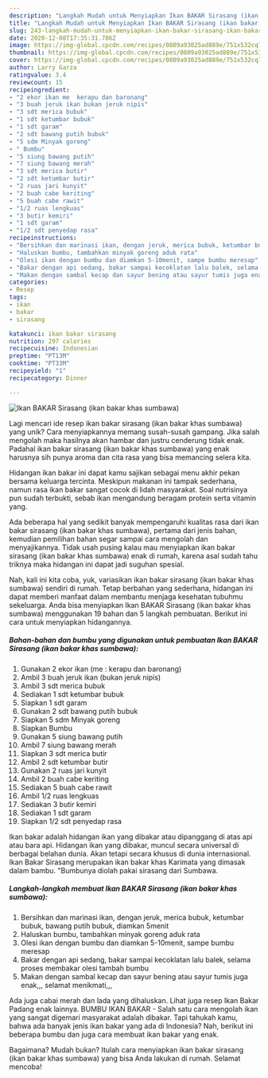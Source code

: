 ```yaml
---
description: "Langkah Mudah untuk Menyiapkan Ikan BAKAR Sirasang (ikan bakar khas sumbawa) Anti Gagal"
title: "Langkah Mudah untuk Menyiapkan Ikan BAKAR Sirasang (ikan bakar khas sumbawa) Anti Gagal"
slug: 243-langkah-mudah-untuk-menyiapkan-ikan-bakar-sirasang-ikan-bakar-khas-sumbawa-anti-gagal
date: 2020-12-08T17:35:31.786Z
image: https://img-global.cpcdn.com/recipes/0809a93025ad889e/751x532cq70/ikan-bakar-sirasang-ikan-bakar-khas-sumbawa-foto-resep-utama.jpg
thumbnail: https://img-global.cpcdn.com/recipes/0809a93025ad889e/751x532cq70/ikan-bakar-sirasang-ikan-bakar-khas-sumbawa-foto-resep-utama.jpg
cover: https://img-global.cpcdn.com/recipes/0809a93025ad889e/751x532cq70/ikan-bakar-sirasang-ikan-bakar-khas-sumbawa-foto-resep-utama.jpg
author: Larry Garza
ratingvalue: 3.4
reviewcount: 15
recipeingredient:
- "2 ekor ikan me  kerapu dan baronang"
- "3 buah jeruk ikan bukan jeruk nipis"
- "3 sdt merica bubuk"
- "1 sdt ketumbar bubuk"
- "1 sdt garam"
- "2 sdt bawang putih bubuk"
- "5 sdm Minyak goreng"
- " Bumbu"
- "5 siung bawang putih"
- "7 siung bawang merah"
- "3 sdt merica butir"
- "2 sdt ketumbar butir"
- "2 ruas jari kunyit"
- "2 buah cabe keriting"
- "5 buah cabe rawit"
- "1/2 ruas lengkuas"
- "3 butir kemiri"
- "1 sdt garam"
- "1/2 sdt penyedap rasa"
recipeinstructions:
- "Bersihkan dan marinasi ikan, dengan jeruk, merica bubuk, ketumbar bubuk, bawang putih bubuk, diamkan 5menit"
- "Haluskan bumbu, tambahkan minyak goreng aduk rata"
- "Olesi ikan dengan bumbu dan diamkan 5-10menit, sampe bumbu meresap"
- "Bakar dengan api sedang, bakar sampai kecoklatan lalu balek, selama proses membakar olesi tambah bumbu"
- "Makan dengan sambal kecap dan sayur bening atau sayur tumis juga enak,,, selamat menikmati,,,"
categories:
- Resep
tags:
- ikan
- bakar
- sirasang

katakunci: ikan bakar sirasang 
nutrition: 297 calories
recipecuisine: Indonesian
preptime: "PT13M"
cooktime: "PT33M"
recipeyield: "1"
recipecategory: Dinner

---
```



![Ikan BAKAR Sirasang (ikan bakar khas sumbawa)](https://img-global.cpcdn.com/recipes/0809a93025ad889e/751x532cq70/ikan-bakar-sirasang-ikan-bakar-khas-sumbawa-foto-resep-utama.jpg)

Lagi mencari ide resep ikan bakar sirasang (ikan bakar khas sumbawa) yang unik? Cara menyiapkannya memang susah-susah gampang. Jika salah mengolah maka hasilnya akan hambar dan justru cenderung tidak enak. Padahal ikan bakar sirasang (ikan bakar khas sumbawa) yang enak harusnya sih punya aroma dan cita rasa yang bisa memancing selera kita.

Hidangan ikan bakar ini dapat kamu sajikan sebagai menu akhir pekan bersama keluarga tercinta. Meskipun makanan ini tampak sederhana, namun rasa ikan bakar sangat cocok di lidah masyarakat. Soal nutrisinya pun sudah terbukti, sebab ikan mengandung beragam protein serta vitamin yang.

Ada beberapa hal yang sedikit banyak mempengaruhi kualitas rasa dari ikan bakar sirasang (ikan bakar khas sumbawa), pertama dari jenis bahan, kemudian pemilihan bahan segar sampai cara mengolah dan menyajikannya. Tidak usah pusing kalau mau menyiapkan ikan bakar sirasang (ikan bakar khas sumbawa) enak di rumah, karena asal sudah tahu triknya maka hidangan ini dapat jadi suguhan spesial.


Nah, kali ini kita coba, yuk, variasikan ikan bakar sirasang (ikan bakar khas sumbawa) sendiri di rumah. Tetap berbahan yang sederhana, hidangan ini dapat memberi manfaat dalam membantu menjaga kesehatan tubuhmu sekeluarga. Anda bisa menyiapkan Ikan BAKAR Sirasang (ikan bakar khas sumbawa) menggunakan 19 bahan dan 5 langkah pembuatan. Berikut ini cara untuk menyiapkan hidangannya.

<!--inarticleads1-->

##### Bahan-bahan dan bumbu yang digunakan untuk pembuatan Ikan BAKAR Sirasang (ikan bakar khas sumbawa):

1. Gunakan 2 ekor ikan (me : kerapu dan baronang)
1. Ambil 3 buah jeruk ikan (bukan jeruk nipis)
1. Ambil 3 sdt merica bubuk
1. Sediakan 1 sdt ketumbar bubuk
1. Siapkan 1 sdt garam
1. Gunakan 2 sdt bawang putih bubuk
1. Siapkan 5 sdm Minyak goreng
1. Siapkan  Bumbu
1. Gunakan 5 siung bawang putih
1. Ambil 7 siung bawang merah
1. Siapkan 3 sdt merica butir
1. Ambil 2 sdt ketumbar butir
1. Gunakan 2 ruas jari kunyit
1. Ambil 2 buah cabe keriting
1. Sediakan 5 buah cabe rawit
1. Ambil 1/2 ruas lengkuas
1. Sediakan 3 butir kemiri
1. Sediakan 1 sdt garam
1. Siapkan 1/2 sdt penyedap rasa


Ikan bakar adalah hidangan ikan yang dibakar atau dipanggang di atas api atau bara api. Hidangan ikan yang dibakar, muncul secara universal di berbagai belahan dunia. Akan tetapi secara khusus di dunia internasional. Ikan Bakar Sirasang merupakan ikan bakar khas Karimata yang dimasak dalam bambu. &#34;Bumbunya diolah pakai sirasang dari Sumbawa. 

<!--inarticleads2-->

##### Langkah-langkah membuat Ikan BAKAR Sirasang (ikan bakar khas sumbawa):

1. Bersihkan dan marinasi ikan, dengan jeruk, merica bubuk, ketumbar bubuk, bawang putih bubuk, diamkan 5menit
1. Haluskan bumbu, tambahkan minyak goreng aduk rata
1. Olesi ikan dengan bumbu dan diamkan 5-10menit, sampe bumbu meresap
1. Bakar dengan api sedang, bakar sampai kecoklatan lalu balek, selama proses membakar olesi tambah bumbu
1. Makan dengan sambal kecap dan sayur bening atau sayur tumis juga enak,,, selamat menikmati,,,


Ada juga cabai merah dan lada yang dihaluskan. Lihat juga resep Ikan Bakar Padang enak lainnya. BUMBU IKAN BAKAR - Salah satu cara mengolah ikan yang sangat digemari masyarakat adalah dibakar. Tapi tahukah kamu, bahwa ada banyak jenis ikan bakar yang ada di Indonesia? Nah, berikut ini beberapa bumbu dan juga cara membuat ikan bakar yang enak. 

Bagaimana? Mudah bukan? Itulah cara menyiapkan ikan bakar sirasang (ikan bakar khas sumbawa) yang bisa Anda lakukan di rumah. Selamat mencoba!
